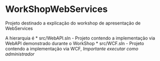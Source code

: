 # WorkShopWebServices
Projeto destinado a explicação do workshop de apresentação de WebServices

A hierarquia é 
    * src/WebAPI.sln - Projeto contendo a implementação via WebAPI demonstrado durante o WorkShop
    * src/WCF.sln - Projeto contendo a implementação via WCF, *Importante executar como administrador* 
